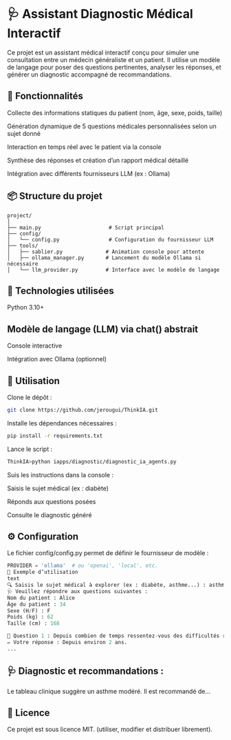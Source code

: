 # 🩺 Assistant Diagnostic Médical Interactif
Ce projet est un assistant médical interactif conçu pour simuler une consultation entre un médecin généraliste et un patient. Il utilise un modèle de langage pour poser des questions pertinentes, analyser les réponses, et générer un diagnostic accompagné de recommandations.

## 🚀 Fonctionnalités
Collecte des informations statiques du patient (nom, âge, sexe, poids, taille)

Génération dynamique de 5 questions médicales personnalisées selon un sujet donné

Interaction en temps réel avec le patient via la console

Synthèse des réponses et création d’un rapport médical détaillé

Intégration avec différents fournisseurs LLM (ex : Ollama)

## 📦 Structure du projet
```
project/
│
├── main.py                      # Script principal
├── config/
│   └── config.py                # Configuration du fournisseur LLM
├── tools/
│   ├── sablier.py              # Animation console pour attente
│   ├── ollama_manager.py       # Lancement du modèle Ollama si nécessaire
│   └── llm_provider.py         # Interface avec le modèle de langage
```
## 🧠 Technologies utilisées
Python 3.10+

## Modèle de langage (LLM) via chat() abstrait

Console interactive

Intégration avec Ollama (optionnel)

## 📝 Utilisation
Clone le dépôt :

```bash
git clone https://github.com/jerougui/ThinkIA.git
```
Installe les dépendances nécessaires :

```bash
pip install -r requirements.txt
```
Lance le script :

```bash
ThinkIA>python iapps/diagnostic/diagnostic_ia_agents.py
```
Suis les instructions dans la console :

Saisis le sujet médical (ex : diabète)

Réponds aux questions posées

Consulte le diagnostic généré

## ⚙️ Configuration
Le fichier config/config.py permet de définir le fournisseur de modèle :

```python
PROVIDER = 'ollama'  # ou 'openai', 'local', etc.
📌 Exemple d’utilisation
text
🔍 Saisis le sujet médical à explorer (ex : diabète, asthme...) : asthme
🩺 Veuillez répondre aux questions suivantes :
Nom du patient : Alice
Âge du patient : 34
Sexe (H/F) : F
Poids (kg) : 62
Taille (cm) : 168

🧠 Question 1 : Depuis combien de temps ressentez-vous des difficultés respiratoires ?
✏️ Votre réponse : Depuis environ 2 ans.
...
```
## 🩺 Diagnostic et recommandations :
Le tableau clinique suggère un asthme modéré. Il est recommandé de...
## 📄 Licence
Ce projet est sous licence MIT. (utiliser, modifier et distribuer librement).